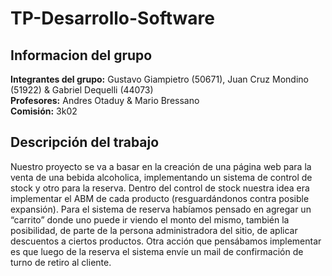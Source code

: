 # TP-Desarrollo-Software
<h2>Informacion del grupo</h2>
<div><strong>Integrantes del grupo:</strong> Gustavo Giampietro (50671), Juan Cruz Mondino (51922) & Gabriel Dequelli (44073)</div>
<div><strong>Profesores:</strong> Andres Otaduy & Mario Bressano</div>
<div><strong>Comisión:</strong> 3k02</div>
<h2>Descripción del trabajo</h2>
<div>Nuestro proyecto se va a basar en la creación de una página web para la venta de una bebida alcoholica, implementando un sistema de control de stock y otro para la reserva. Dentro del control de stock nuestra idea era implementar el ABM de cada producto (resguardándonos contra posible expansión). Para el sistema de reserva habíamos pensado en agregar un “carrito” donde uno puede ir viendo el monto del mismo, también la posibilidad, de parte de la persona administradora del sitio, de aplicar descuentos a ciertos productos. Otra acción que pensábamos implementar es que luego de la reserva el sistema envíe un mail de confirmación de turno de retiro al cliente. </div>
